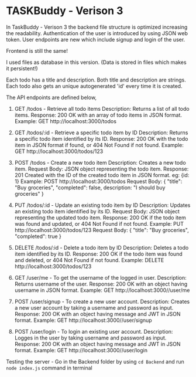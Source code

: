 # TASKBuddy - Verison 3

In TaskBuddy - Verison 3 the backend file structure is optimized increasing the readability. Authentication of the user is introduced by using JSON web token. User endpoints are new which include signup and login of the user.

Frontend is still the same!

I used files as database in this version. (Data is stored in files which makes it persistent!)

Each todo has a title and description. Both title and description are strings.
Each todo also gets an unique autogenerated 'id' every time it is created.

The API endpoints are defined below,

1. GET /todos - Retrieve all todo items
   Description: Returns a list of all todo items.
   Response: 200 OK with an array of todo items in JSON format.
   Example: GET http://localhost:3000/todos

2. GET /todos/:id - Retrieve a specific todo item by ID
   Description: Returns a specific todo item identified by its ID.
   Response: 200 OK with the todo item in JSON format if found, or 404 Not Found if not found.
   Example: GET http://localhost:3000/todos/123

3. POST /todos - Create a new todo item
   Description: Creates a new todo item.
   Request Body: JSON object representing the todo item.
   Response: 201 Created with the ID of the created todo item in JSON format. eg: {id: 1}
   Example: POST http://localhost:3000/todos
   Request Body: { "title": "Buy groceries", "completed": false, description: "I should buy groceries" }

4. PUT /todos/:id - Update an existing todo item by ID
   Description: Updates an existing todo item identified by its ID.
   Request Body: JSON object representing the updated todo item.
   Response: 200 OK if the todo item was found and updated, or 404 Not Found if not found.
   Example: PUT http://localhost:3000/todos/123
   Request Body: { "title": "Buy groceries", "completed": true }

5. DELETE /todos/:id - Delete a todo item by ID
   Description: Deletes a todo item identified by its ID.
   Response: 200 OK if the todo item was found and deleted, or 404 Not Found if not found.
   Example: DELETE http://localhost:3000/todos/123

6. GET /user/me - To get the username of the logged in user. 
   Description: Returns username of the user.
   Response: 200 OK with an object having username in JSON format.
   Example: GET http://localhost:3000//user/me 

7. POST /user/signup - To create a new user account. 
   Description:  Creates a new user account by taking a username and password as input.
   Response: 200 OK with an object having message and JWT in JSON format.
   Example: GET http://localhost:3000//user/signup 

8. POST /user/login - To login an existing user account. 
   Description: Logges in the user by taking username and password as input.
   Response: 200 OK with an object having message and JWT in JSON format.
   Example: GET http://localhost:3000//user/login


Testing the server - Go in the Backend folder by using `cd Backend` and run `node index.js` command in terminal
